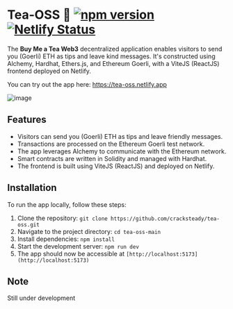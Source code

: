 # Tea-OSS 🍵 [![npm version](https://badge.fury.io/js/npm.svg)](https://badge.fury.io/js/npm) [![Netlify Status](https://api.netlify.com/api/v1/badges/57edc368-ed6c-4f26-8359-f409f6365ab5/deploy-status)](https://app.netlify.com/sites/oss-tea-test/deploys)


The **Buy Me a Tea Web3** decentralized application enables visitors to send you (Goerli) ETH as tips and leave kind messages. It's constructed using Alchemy, Hardhat, Ethers.js, and Ethereum Goerli, with a ViteJS (ReactJS) frontend deployed on Netlify.

You can try out the app here: https://tea-oss.netlify.app

![image](https://github.com/cracksteady/tea-oss/assets/154499836/82dbcfd7-1e7c-45a0-a669-070f32c70489)



## Features

- Visitors can send you (Goerli) ETH as tips and leave friendly messages.
- Transactions are processed on the Ethereum Goerli test network.
- The app leverages Alchemy to communicate with the Ethereum network.
- Smart contracts are written in Solidity and managed with Hardhat.
- The frontend is built using ViteJS (ReactJS) and deployed on Netlify.

## Installation

To run the app locally, follow these steps:

1. Clone the repository: `git clone https://github.com/cracksteady/tea-oss.git`
2. Navigate to the project directory: `cd tea-oss-main`
3. Install dependencies: `npm install`
4. Start the development server: `npm run dev`
5. The app should now be accessible at `[http://localhost:5173](http://localhost:5173)`

## Note

Still under development
